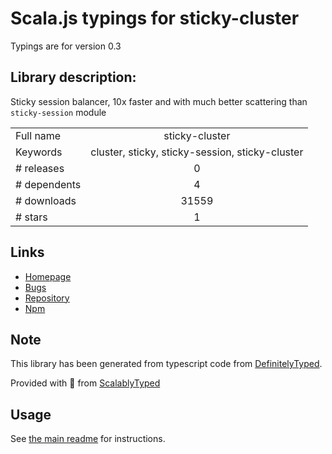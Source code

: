 
# Scala.js typings for sticky-cluster

Typings are for version 0.3

## Library description:
Sticky session balancer, 10x faster and with much better scattering than `sticky-session` module

|                    |                 |
| ------------------ | :-------------: |
| Full name          | sticky-cluster |
| Keywords           | cluster, sticky, sticky-session, sticky-cluster |
| # releases         | 0 |
| # dependents       | 4 |
| # downloads        | 31559 |
| # stars            | 1 |

## Links
- [Homepage](https://github.com/uqee/sticky-cluster#readme)
- [Bugs](https://github.com/uqee/sticky-cluster/issues)
- [Repository](https://github.com/uqee/sticky-cluster)
- [Npm](https://www.npmjs.com/package/sticky-cluster)
    


## Note
This library has been generated from typescript code from [DefinitelyTyped](https://definitelytyped.org).

Provided with :purple_heart: from [ScalablyTyped](https://github.com/oyvindberg/ScalablyTyped)

## Usage
See [the main readme](../../readme.md) for instructions.


